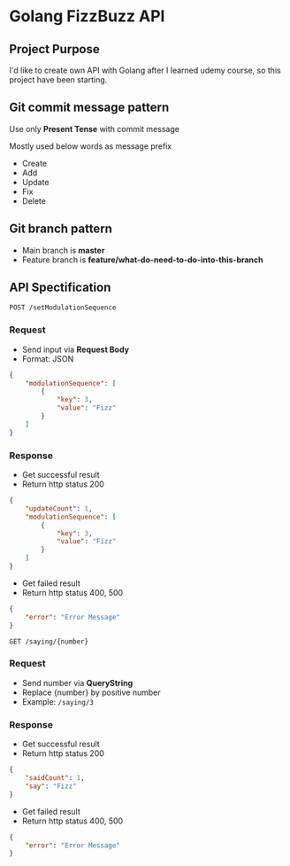 # Golang FizzBuzz API

## Project Purpose

I'd like to create own API with Golang after I learned udemy course, so this project have been starting.

## Git commit message pattern

Use only **Present Tense** with commit message

Mostly used below words as message prefix

- Create
- Add
- Update
- Fix
- Delete

## Git branch pattern

- Main branch is **master**
- Feature branch is **feature/what-do-need-to-do-into-this-branch**

## API Spectification

`POST /setModulationSequence`

### Request

- Send input via **Request Body**
- Format: JSON

```json
{
    "modulationSequence": [
        {
            "key": 3,
            "value": "Fizz"
        }
    ]
}
```

### Response

- Get successful result
- Return http status 200

```json
{
    "updateCount": 1,
    "modulationSequence": [
        {
            "key": 3,
            "value": "Fizz"
        }
    ]
}
```

- Get failed result
- Return http status 400, 500

```json
{
    "error": "Error Message"
}
```

`GET /saying/{number}`

### Request

- Send number via **QueryString**
- Replace {number} by positive number
- Example: `/saying/3`

### Response

- Get successful result
- Return http status 200

```json
{
    "saidCount": 1,
    "say": "Fizz"
}
```

- Get failed result
- Return http status 400, 500

```json
{
    "error": "Error Message"
}
